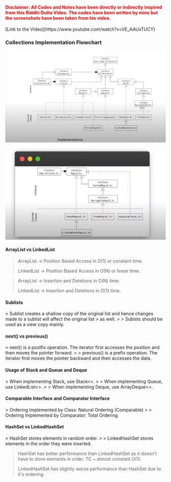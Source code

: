 <h4 style="color: red;">Disclaimer: All Codes and Notes have been directly or indirectly inspired from this Riddhi Dutta
Video. The codes have been written by mine but the screenshots have been taken from his video.</h4>
[Link to the Video](https://www.youtube.com/watch?v=VE_AAUxTUCY)

<h3>Collections Implementation Flowchart</h3>

![](assets/implementation1.jpeg)

![](assets/map-implementation.jpeg)

<h4>ArrayList vs LinkedList</h4>

> ArrayList -> Position Based Access in O(1) or constant time.
>
> LinkedList -> Position Based Access in O(N) or linear time.

> ArrayList -> Insertion and Deletions in O(N) time.
>
> LinkedList -> Insertion and Deletions in O(1) time.

<h4>Sublists</h4>
> Sublist creates a shallow copy of the original list and hence changes made to a sublist will affect the original list
> as well.
>
> Subists should be used as a view copy mainly.

<h4>next() vs previous()</h4>
> next() is a postfix operation. The iterator first accesses the position and then moves the pointer forward.
>
> previous() is a prefix operation. The iterator first moves the pointer backward and then accesses the data.

<h4>Usage of Stack and Queue and Deque</h4>
> When implementing Stack, use Stack<>.
>
> When implementing Queue, use LinkedList<>.
>
> When implementing Deque, use ArrayDeque<>.

<h4>Comparable Interface and Comparator Interface</h4>
> Ordering Implemented by Class: Natural Ordering (Comparable)
>
> Ordering Implemented by Comparator: Total Ordering

<h4>HashSet vs LinkedHashSet</h4>
> HashSet stores elements in random order.
>
> LinkedHashSet stores elements in the order they were inserted.

> HashSet has better performance than LinkedHashSet as it doesn't have to store elements in order. TC ~ almost constant
> O(1).
>
> LinkedHashSet has slightly worse performance than HashSet due to it's ordering.